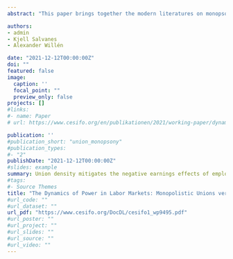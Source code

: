 ```yaml
---
abstract: "This paper brings together the modern literatures on monopsony power and labor unions by empirically examining the effects of unionization on worker earnings, employment, and inequality across differently concentrated markets. Exploiting tax reforms to union due deductions as exogenous shocks to unionization, we show that high levels of unionization causally ameliorate the negative wage and employment effects of labor market concentration. We also document important effect heterogeneity with respect to the types of workers that benefit from union membership as a function of labor market concentration, and demonstrate that this has important implications for the role of unions in shaping labor market wage inequality. To validate our findings and examine robustness to different types of shocks, we extend the analysis by exploiting the emergence of import competition from China as an exogenous shock to employer concentration. This analysis suggests that the negative earnings effect of labor market concentration is eliminated upon reaching a union density of approximately 63 percent at the firm."

authors:
- admin
- Kjell Salvanes
- Alexander Willén

date: "2021-12-12T00:00:00Z"
doi: ""
featured: false
image:
  caption: ''
  focal_point: ""
  preview_only: false
projects: []
#links:
#- name: Paper
# url: https://www.cesifo.org/en/publikationen/2021/working-paper/dynamics-power-labor-markets-monopolistic-unions-versus

publication: ''
#publication_short: "union_monopsony"
#publication_types:
#- "2"
publishDate: "2021-12-12T00:00:00Z"
#slides: example
summary: Union density mitigates the negative earnings effects of employer market concentration. Unionization benefits white collar and above-median workers at the firm most in more competitive markets.
#tags:
#- Source Themes
title: "The Dynamics of Power in Labor Markets: Monopolistic Unions versus Monopsonistic Employers"
#url_code: ""
#url_dataset: ""
url_pdf: "https://www.cesifo.org/DocDL/cesifo1_wp9495.pdf"
#url_poster: ""
#url_project: ""
#url_slides: ""
#url_source: ""
#url_video: ""
---
```

